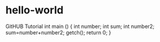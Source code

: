 # hello-world
GitHUB Tutorial
int main () {
int number;
int sum;
int number2;
sum=number+number2;
getch();
return 0;
}
